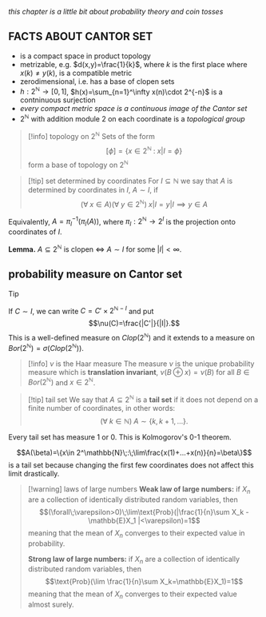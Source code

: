 *this chapter is a little bit about probability theory and coin tosses*

## FACTS ABOUT CANTOR SET
- is a compact space in product topology
- metrizable, e.g. $d(x,y)=\frac{1}{k}$, where $k$ is the first place where $x(k)\neq y(k)$, is a compatible metric
- zerodimensional, i.e. has a base of clopen sets
- $h:2^\mathbb{N}\to[0,1]$, $h(x)=\sum_{n=1}^\infty x(n)\cdot 2^{-n}$ is a contninuous surjection 
- *every compact metric space is a continuous image of the Cantor set*
- $2^\mathbb{N}$ with addition module $2$ on each coordinate is a *topological group*

 
> [!info] topology on $2^\mathbb{N}$
> Sets of the form
> $$[\phi]=\{x\in2^\mathbb{N}\;:\;x|I=\phi\}$$
> form a base of topology on $2^\mathbb{N}$


>[!tip] set determined by coordinates
>For $I\subseteq\mathbb{N}$ we say that $A$ is determined by coordinates in $I$, $A\sim I$, if
>$$(\forall\;x\in A)(\forall\;y\in2^\mathbb{N})\;x|I=y|I\implies y\in A$$

Equivalently, $A=\pi_I^{-1}(\pi_I(A))$, where $\pi_I:2^\mathbb{N}\to 2^I$ is the projection onto coordinates of $I$.


**Lemma.** $A\subseteq 2^\mathbb{N}$ is clopen $\iff$ $A\sim I$ for some $|I|<\infty$.

## probability measure on Cantor set

> [!tip]
> If $C\sim I$, we can write $C=C'\times 2^{\mathbb{N}-I}$ and put
> $$\nu(C)=\frac{|C'|}{|I|}.$$
> This is a well-defined measure on $Clop(2^\mathbb{N})$ and it extends to a measure on $Bor(2^\mathbb{N})=\sigma(Clop(2^\mathbb{N}))$.

>[!info] $\nu$ is the Haar measure
>The measure $\nu$ is the unique probability measure which is **translation invariant**, $\nu(B\oplus x)=\nu(B)$ for all $B\in Bor(2^\mathbb{N})$ and $x\in2^\mathbb{N}$.

>[!tip] tail set
>We say that $A\subseteq 2^\mathbb{N}$ is a **tail set** if it does not depend on a finite number of coordinates, in other words:
>$$(\forall\;k\in\mathbb{N})\;A\sim\{k, k+1,...\}.$$

Every tail set has measure $1$ or $0$. This is Kolmogorov's 0-1 theorem.

$$A(\beta)=\{x\in 2^\mathbb{N}\;:\;\lim\frac{x(1)+...+x(n)}{n}=\beta\}$$
is a tail set because changing the first few coordinates does not affect this limit drastically.

>[!warning] laws of large numbers
>**Weak law of large numbers:** if $X_n$ are a collection of identically distributed random variables, then
>$$(\forall\;\varepsilon>0)\;\lim\text{Prob}(|\frac{1}{n}\sum X_k - \mathbb{E}X_1 |<\varepsilon)=1$$
>meaning that the mean of $X_n$ converges to their expected value in probability.
>
>**Strong law of large numbers:** if $X_n$ are a collection of identically distributed random variables, then
>$$\text{Prob}(\lim \frac{1}{n}\sum X_k=\mathbb{E}X_1)=1$$
>meaning that the mean of $X_n$ converges to their expected value almost surely.

